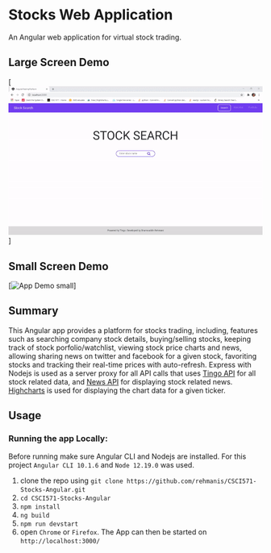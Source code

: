 # Stocks Web Application
An Angular web application for virtual stock trading.

## Large Screen Demo
[![App Demo large screen](./other/demo-lg.gif)]

## Small Screen Demo
[![App Demo small](./other/demo-sm.gif)]

## Summary
This Angular app provides a platform for stocks trading, including, features such as searching company stock details, buying/selling stocks, keeping track of stock porfolio/watchlist, viewing stock price charts and news, allowing sharing news on twitter and facebook for a given stock, favoriting stocks and tracking their real-time prices with auto-refresh. Express with Nodejs is used as a server proxy for all API calls that uses [Tingo API](https://api.tiingo.com/) for all stock related data, and [News API](https://newsapi.org/) for displaying stock related news. [Highcharts](https://www.highcharts.com/) is used for displaying the chart data for a given ticker.


## Usage
### Running the app Locally:
Before running make sure Angular CLI and Nodejs are installed. For this project ```Angular CLI 10.1.6``` and ```Node 12.19.0``` was used.
1. clone the repo using ```git clone https://github.com/rehmanis/CSCI571-Stocks-Angular.git```
3. ```cd CSCI571-Stocks-Angular```
2. ```npm install```
3. ```ng build```
4. ```npm run devstart```
5. open ```Chrome``` or ```Firefox```. The App can then be started on ```http://localhost:3000/```